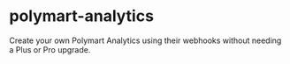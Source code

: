 # polymart-analytics
Create your own Polymart Analytics using their webhooks without needing a Plus or Pro upgrade.
